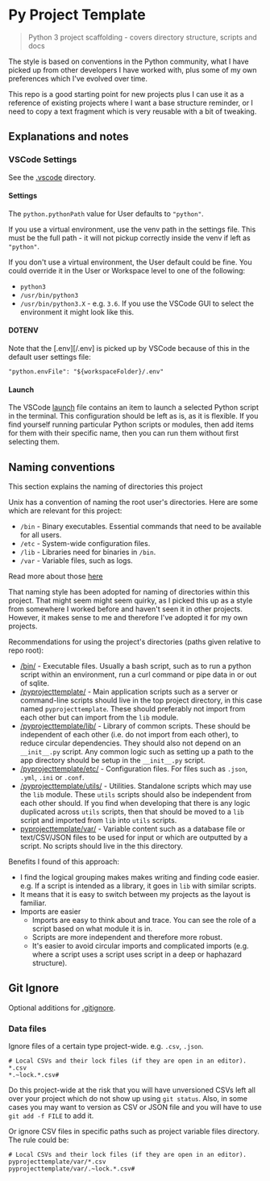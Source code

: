 # Py Project Template
> Python 3 project scaffolding - covers directory structure, scripts and docs

The style is based on conventions in the Python community, what I have picked up from other developers I have worked with, plus some of my own preferences which I've evolved over time.

This repo is a good starting point for new projects plus I can use it as a reference of existing projects where I want a base structure reminder, or I need to copy a text fragment which is very reusable with a bit of tweaking.


## Explanations and notes

### VSCode Settings

See the [.vscode](/.vscode) directory.

#### Settings

The `python.pythonPath` value for User defaults to `"python"`.

If you use a virtual environment, use the venv path in the settings file. This must be the full path - it will not pickup correctly inside the venv if left as `"python"`.

If you don't use a virtual environment, the User default could be fine. You could override it in the User or Workspace level to one of the following:

- `python3`
- `/usr/bin/python3`
- `/usr/bin/python3.X` - e.g. `3.6`. If you use the VSCode GUI to select the environment it might look like this.

#### DOTENV

Note that the [.env][/.env] is picked up by VSCode because of this in the default user settings file:

```
"python.envFile": "${workspaceFolder}/.env"
```

#### Launch

The VSCode [launch](/.vscode/launch.json) file contains an item to launch a selected Python script in the terminal. This configuration should be left as is, as it is flexible. If you find yourself running particular Python scripts or modules, then add items for them with their specific name, then you can run them without first selecting them.


## Naming conventions

This section explains the naming of directories this project

Unix has a convention of naming the root user's directories. Here are some which are relevant for this project:

- `/bin` - Binary executables. Essential commands that need to be available for all users.
- `/etc` - System-wide configuration files.
- `/lib` - Libraries need for binaries in `/bin`.
- `/var` - Variable files, such as logs.

Read more about those [here](https://github.com/MichaelCurrin/learn-to-code/blob/master/Bash/beginning_linux_programming/directory_structure.md)

That naming style has been adopted for naming of directories within this project. That might seem might seem quirky, as I picked this up as a style from somewhere I worked before and haven't seen it in other projects. However, it makes sense to me and therefore I've adopted it for my own projects.

Recommendations for using the project's directories (paths given relative to repo root):

- [/bin/](/bin/) - Executable files. Usually a bash script, such as to run a python script within an environment, run a curl command or pipe data in or out of sqlite.
- [/pyprojecttemplate/](/pyprojecttemplate/) - Main application scripts such as a server or command-line scripts should live in the top project directory, in this case named `pyprojecttemplate`. These should preferably not import from each other but can import from the `lib` module.
- [/pyprojecttemplate/lib/](/pyprojecttemplate/lib/) - Library of common scripts. These should be independent of each other (i.e. do not import from each other), to reduce circular dependencies. They should also not depend on an `__init__.py` script. Any common logic such as setting up a path to the app directory should be setup in the `__init__.py` script.
- [/pyprojecttemplate/etc/](/pyprojecttemplate/etc/) - Configuration files. For files such as `.json`, `.yml`, `.ini` or `.conf`.
- [/pyprojecttemplate/utils/](/pyprojecttemplate/utils/) - Utilities. Standalone scripts which may use the `lib` module. These `utils` scripts should also be independent from each other should. If you find when developing that there is any logic duplicated across `utils` scripts, then that should be moved to a `lib` script and imported from `lib` into `utils` scripts.
- [pyprojecttemplate/var/](pyprojecttemplate/var/) - Variable content such as a database file or text/CSV/JSON files to be used for input or which are outputted by a script. No scripts should live in the this directory.

Benefits I found of this approach:

- I find the logical grouping makes makes writing and finding code easier. e.g. If a script is intended as a library, it goes in `lib` with similar scripts.
- It means that it is easy to switch between my projects as the layout is familiar.
- Imports are easier
    * Imports are easy to think about and trace. You can see the role of a script based on what module it is in.
    * Scripts are more independent and therefore more robust.
    * It's easier to avoid circular imports and complicated imports (e.g. where a script uses a script uses script in a deep or haphazard structure).


## Git Ignore

Optional additions for [.gitignore](.gitignore).


### Data files

Ignore files of a certain type project-wide. e.g. `.csv`, `.json`. 

```
# Local CSVs and their lock files (if they are open in an editor).
*.csv
*.~lock.*.csv#
```

Do this project-wide at the risk that you will have unversioned CSVs left all over your project which do not show up using `git status`. Also, in some cases you may want to version as CSV or JSON file and you will have to use `git add -f FILE` to add it.

Or ignore CSV files in specific paths such as project variable files directory. The rule could be:

```
# Local CSVs and their lock files (if they are open in an editor).
pyprojecttemplate/var/*.csv
pyprojecttemplate/var/.~lock.*.csv#
```

